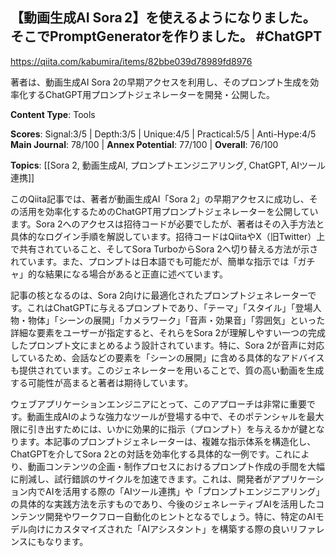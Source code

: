 ## 【動画生成AI Sora 2】を使えるようになりました。そこでPromptGeneratorを作りました。 #ChatGPT

https://qiita.com/kabumira/items/82bbe039d78989fd8976

著者は、動画生成AI Sora 2の早期アクセスを利用し、そのプロンプト生成を効率化するChatGPT用プロンプトジェネレーターを開発・公開した。

**Content Type**: Tools

**Scores**: Signal:3/5 | Depth:3/5 | Unique:4/5 | Practical:5/5 | Anti-Hype:4/5
**Main Journal**: 78/100 | **Annex Potential**: 77/100 | **Overall**: 76/100

**Topics**: [[Sora 2, 動画生成AI, プロンプトエンジニアリング, ChatGPT, AIツール連携]]

このQiita記事では、著者が動画生成AI「Sora 2」の早期アクセスに成功し、その活用を効率化するためのChatGPT用プロンプトジェネレーターを公開しています。Sora 2へのアクセスは招待コードが必要でしたが、著者はその入手方法と具体的なログイン手順を解説しています。招待コードはQiitaやX（旧Twitter）上で共有されていること、そしてSora TurboからSora 2へ切り替える方法が示されています。また、プロンプトは日本語でも可能だが、簡単な指示では「ガチャ」的な結果になる場合があると正直に述べています。

記事の核となるのは、Sora 2向けに最適化されたプロンプトジェネレーターです。これはChatGPTに与えるプロンプトであり、「テーマ」「スタイル」「登場人物・物体」「シーンの展開」「カメラワーク」「音声・効果音」「雰囲気」といった詳細な要素をユーザーが指定すると、それらをSora 2が理解しやすい一つの完成したプロンプト文にまとめるよう設計されています。特に、Sora 2が音声に対応しているため、会話などの要素を「シーンの展開」に含める具体的なアドバイスも提供されています。このジェネレーターを用いることで、質の高い動画を生成する可能性が高まると著者は期待しています。

ウェブアプリケーションエンジニアにとって、このアプローチは非常に重要です。動画生成AIのような強力なツールが登場する中で、そのポテンシャルを最大限に引き出すためには、いかに効果的に指示（プロンプト）を与えるかが鍵となります。本記事のプロンプトジェネレーターは、複雑な指示体系を構造化し、ChatGPTを介してSora 2との対話を効率化する具体的な一例です。これにより、動画コンテンツの企画・制作プロセスにおけるプロンプト作成の手間を大幅に削減し、試行錯誤のサイクルを加速できます。これは、開発者がアプリケーション内でAIを活用する際の「AIツール連携」や「プロンプトエンジニアリング」の具体的な実践方法を示すものであり、今後のジェネレーティブAIを活用したコンテンツ開発やワークフロー自動化のヒントとなるでしょう。特に、特定のAIモデル向けにカスタマイズされた「AIアシスタント」を構築する際の良いリファレンスにもなります。